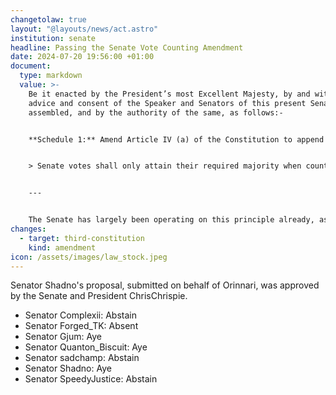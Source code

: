 ```yaml
---
changetolaw: true
layout: "@layouts/news/act.astro"
institution: senate
headline: Passing the Senate Vote Counting Amendment
date: 2024-07-20 19:56:00 +01:00
document:
  type: markdown
  value: >-
    Be it enacted by the President’s most Excellent Majesty, by and with the
    advice and consent of the Speaker and Senators of this present Senate
    assembled, and by the authority of the same, as follows:-


    **Schedule 1:** Amend Article IV (a) of the Constitution to append the following:


    > Senate votes shall only attain their required majority when counted against all non-abstained seats; absences shall not count as abstentions.


    ---


    The Senate has largely been operating on this principle already, as the Speaker (as well as other officials and interested persons) ping the Senate or the particular Senators who've yet to cast their vote. But there *is* some level of ambiguity. If a Senator were to sponsor a Bill, and they vote Aye on it, but no other Senator votes on it, and the Speaker concludes the vote after 24 hours... does it pass or fail? It received 100% support from those who voted, but only received 1 Aye out of 7 (in this present Senate) seats. What this Amendment would do is count the votes against the total seats in the Senate, so for a Senate Motion to pass, it must attain >50% of seats, not >50% of votes. Senators may still actively abstain, which effectively reduces the amount of seats *for that vote*, but absences are not considered abstentions. Not being able to get the Senate's attention for something doesn't mean it should pass by default.
changes:
  - target: third-constitution
    kind: amendment
icon: /assets/images/law_stock.jpeg
---
```

Senator Shadno's proposal, submitted on behalf of Orinnari, was approved by the Senate and President ChrisChrispie.<!--more-->

- Senator Complexii: Abstain
- Senator Forged_TK: Absent
- Senator Gjum: Aye
- Senator Quanton_Biscuit: Aye
- Senator sadchamp: Abstain
- Senator Shadno: Aye
- Senator SpeedyJustice: Abstain
